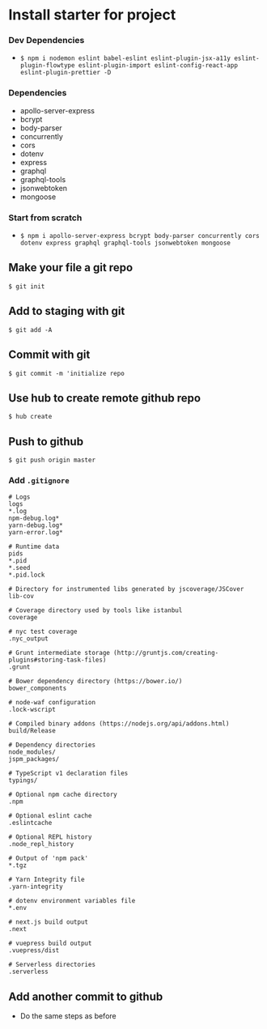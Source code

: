 # Install starter for project

### Dev Dependencies
* `$ npm i nodemon eslint babel-eslint eslint-plugin-jsx-a11y eslint-plugin-flowtype eslint-plugin-import eslint-config-react-app eslint-plugin-prettier -D`

### Dependencies
* apollo-server-express
* bcrypt
* body-parser
* concurrently
* cors
* dotenv
* express
* graphql
* graphql-tools
* jsonwebtoken
* mongoose

### Start from scratch
* `$ npm i apollo-server-express bcrypt body-parser concurrently cors dotenv express graphql graphql-tools jsonwebtoken mongoose`

## Make your file a git repo
`$ git init`

## Add to staging with git
`$ git add -A`

## Commit with git
`$ git commit -m 'initialize repo`

## Use hub to create remote github repo
`$ hub create`

## Push to github
`$ git push origin master`

### Add `.gitignore`

```
# Logs
logs
*.log
npm-debug.log*
yarn-debug.log*
yarn-error.log*

# Runtime data
pids
*.pid
*.seed
*.pid.lock

# Directory for instrumented libs generated by jscoverage/JSCover
lib-cov

# Coverage directory used by tools like istanbul
coverage

# nyc test coverage
.nyc_output

# Grunt intermediate storage (http://gruntjs.com/creating-plugins#storing-task-files)
.grunt

# Bower dependency directory (https://bower.io/)
bower_components

# node-waf configuration
.lock-wscript

# Compiled binary addons (https://nodejs.org/api/addons.html)
build/Release

# Dependency directories
node_modules/
jspm_packages/

# TypeScript v1 declaration files
typings/

# Optional npm cache directory
.npm

# Optional eslint cache
.eslintcache

# Optional REPL history
.node_repl_history

# Output of 'npm pack'
*.tgz

# Yarn Integrity file
.yarn-integrity

# dotenv environment variables file
*.env

# next.js build output
.next

# vuepress build output
.vuepress/dist

# Serverless directories
.serverless
```

## Add another commit to github
* Do the same steps as before

